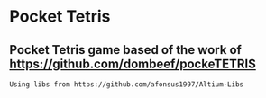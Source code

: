 # Pocket Tetris

## Pocket Tetris game based of the work of https://github.com/dombeef/pockeTETRIS

``` Using libs from https://github.com/afonsus1997/Altium-Libs ```